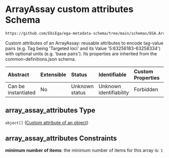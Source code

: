 # ArrayAssay custom attributes Schema

```txt
https://github.com/EbiEga/ega-metadata-schema/tree/main/schemas/EGA.ArrayAssay.json#/properties/array_assay_attributes
```

Custom attributes of an ArrayAssay: reusable attributes to encode tag-value pairs (e.g. Tag being 'Targeted loci' and its Value '5:63256183-63258334') with optional units (e.g. 'base pairs'). Its properties are inherited from the common-definitions.json schema.

| Abstract            | Extensible | Status         | Identifiable            | Custom Properties | Additional Properties | Access Restrictions | Defined In                                                                |
| :------------------ | :--------- | :------------- | :---------------------- | :---------------- | :-------------------- | :------------------ | :------------------------------------------------------------------------ |
| Can be instantiated | No         | Unknown status | Unknown identifiability | Forbidden         | Forbidden             | none                | [EGA.ArrayAssay.json*](../out/EGA.ArrayAssay.json "open original schema") |

## array_assay_attributes Type

`object[]` ([Custom attribute of an object](ega-2-definitions-custom-attribute-of-an-object.md))

## array_assay_attributes Constraints

**minimum number of items**: the minimum number of items for this array is: `1`
